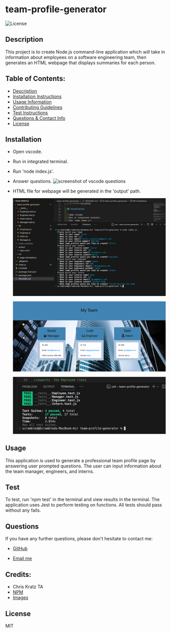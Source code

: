 # team-profile-generator

  ![License](https://img.shields.io/badge/License-MIT-blue.svg)

## Description 
  
This project is to create Node.js command-line application which will take in information about employees on a software engineering team, then generates an HTML webpage that displays summaries for each person.

## Table of Contents: 
  - [Description](#Description)
  - [Installation Instructions](#Installation)
  - [Usage Information](#Usage) 
  - [Contributing Guidelines](#Contributing)
  - [Test Instructions](#Test) 
  - [Questions & Contact Info](#Questions)
  - [License](#License)

## Installation
  
- Open vscode. 
- Run in integrated terminal. 
- Run 'node index.js'.
- Answer questions.
  ![screenshot of vscode questions](./images/assets/Screenshot%202024-02-10%20at%2011.00.56.png)

- HTML file for webpage will be generated in the 'output' path.

  ![screenshot of vscode](./assets/images/Screenshot%202024-02-10%20at%2011.02.41.png)

  ![screenshot of webpage](./assets/images/Screenshot%202024-02-10%20at%2012.03.11.png)

  ![screenshot of vscode showing passed tests](./assets/images/Screenshot%202024-02-10%20at%2010.58.19.png)



## Usage
  
This application is used to generate a professional team profile page by answering user prompted questions. The user can input information about the team manager, engineers, and interns. 


## Test
  
To test, run 'npm test' in the terminal and view results in the terminal. The application uses Jest to perform testing on functions. All tests should pass without any fails.

## Questions 

If you have any further questions, please don't hesitate to contact me:
  
- [GitHub](https://www.github.com/segleston)
  
- [Email me](mailto:sarah.c.egleston@gmail.com)

## Credits:

- Chris Kratz TA
- [NPM](https://www.npmjs.com/)
- [Images](https://www.pexels.com/)


## License
  
MIT